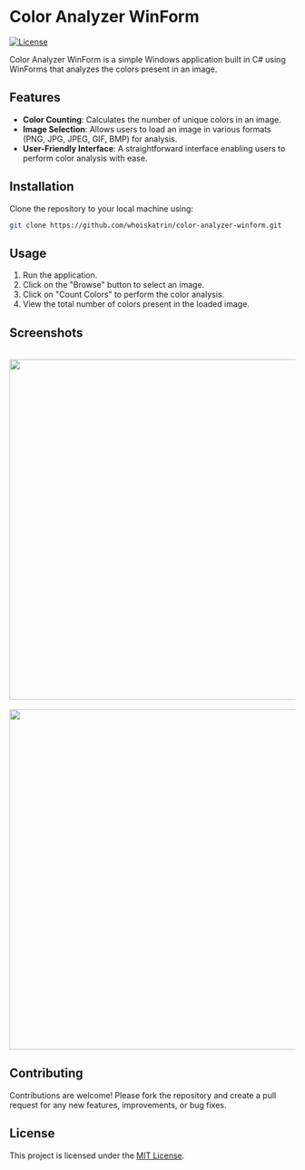 # Color Analyzer WinForm

[![License](https://img.shields.io/badge/License-MIT-blue.svg)](https://github.com/whoiskatrin/color-analyzer-winform/blob/main/LICENSE)

Color Analyzer WinForm is a simple Windows application built in C# using WinForms that analyzes the colors present in an image.

## Features

- **Color Counting**: Calculates the number of unique colors in an image.
- **Image Selection**: Allows users to load an image in various formats (PNG, JPG, JPEG, GIF, BMP) for analysis.
- **User-Friendly Interface**: A straightforward interface enabling users to perform color analysis with ease.

## Installation

Clone the repository to your local machine using:

```bash
git clone https://github.com/whoiskatrin/color-analyzer-winform.git
```

## Usage

1. Run the application.
2. Click on the "Browse" button to select an image.
3. Click on "Count Colors" to perform the color analysis.
4. View the total number of colors present in the loaded image.

## Screenshots
<br>
<div align="center">
    <img src="https://github.com/whoiskatrin/sql-translator/blob/main/UI1.png" width="600" />
</div>
<br>
<div align="center">
    <img src="https://github.com/whoiskatrin/sql-translator/blob/main/UI2.png" width="600" />
</div>

## Contributing

Contributions are welcome! Please fork the repository and create a pull request for any new features, improvements, or bug fixes.

## License

This project is licensed under the [MIT License](https://github.com/whoiskatrin/color-analyzer-winform/blob/main/LICENSE).
